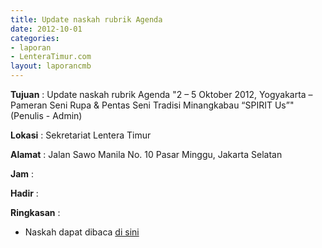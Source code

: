 ```yaml
---
title: Update naskah rubrik Agenda
date: 2012-10-01
categories:
- laporan
- LenteraTimur.com
layout: laporancmb
---
```



**Tujuan** : Update naskah rubrik Agenda "2 – 5 Oktober 2012, Yogyakarta – Pameran Seni Rupa & Pentas Seni Tradisi Minangkabau “SPIRIT Us”" (Penulis - Admin)

**Lokasi** : Sekretariat Lentera Timur 

**Alamat** : Jalan Sawo Manila No. 10 Pasar Minggu, Jakarta Selatan

**Jam** : 

**Hadir** :  


**Ringkasan** : 
* Naskah dapat dibaca [di sini](http://www.lenteratimur.com/2-5-oktober-2012-yogyakarta-pameran-seni-rupa-pentas-seni-tradisi-minangkabau-spirit-us)
